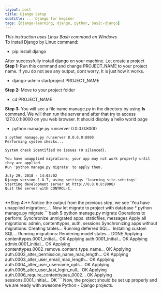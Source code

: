 ```yaml
---
layout: post
title: Django Setup
subtitle: ... Django for beginer
tags: [django-learning, django, python, basic-django]
---
```


_This instruction uses Linux Bash command on Windows_<br>
To install Django by Linux command:
* pip install django

After successfully install django on your machine. Let create a project<br>
**Step 1:** Run this command and change PROJECT_NAME to your project name. If you do not see any output, dont worry, It is just how it works.
* django-admin startproject PROJECT_NAME

**Step 2:** Move to your project folder
* cd PROJECT_NAME

**Step 3:** You will see a file name manage.py in the directory by using **ls** command. We will then run the server and after that try to access 127.0.0.1:8000 on you web browser. It should display a hello world page
* python manage.py runserver 0.0.0.0:8000
```
$ python manage.py runserver 0.0.0.0:8000
Performing system checks...

System check identified no issues (0 silenced).

You have unapplied migrations; your app may not work properly until they are applied.
Run 'python manage.py migrate' to apply them.

July 29, 2018 - 14:03:02
Django version 1.8.7, using settings 'learning_site.settings'
Starting development server at http://0.0.0.0:8000/
Quit the server with CONTROL-C.
```
<br>
**Step 4:** Notice the output from the previous step, we see 'You have unapplied migration;...'. Now let migrate to project with database
* python manage.py migrate
```bash
$ python manage.py migrate
Operations to perform:
  Synchronize unmigrated apps: staticfiles, messages
  Apply all migrations: admin, contenttypes, auth, sessions
Synchronizing apps without migrations:
  Creating tables...
    Running deferred SQL...
  Installing custom SQL...
Running migrations:
  Rendering model states... DONE
  Applying contenttypes.0001_initial... OK
  Applying auth.0001_initial... OK
  Applying admin.0001_initial... OK
  Applying contenttypes.0002_remove_content_type_name... OK
  Applying auth.0002_alter_permission_name_max_length... OK
  Applying auth.0003_alter_user_email_max_length... OK
  Applying auth.0004_alter_user_username_opts... OK
  Applying auth.0005_alter_user_last_login_null... OK
  Applying auth.0006_require_contenttypes_0002... OK
  Applying sessions.0001_initial... OK
```
Now, the project should be set up properly and we are ready with awesome Python - Django projects.
